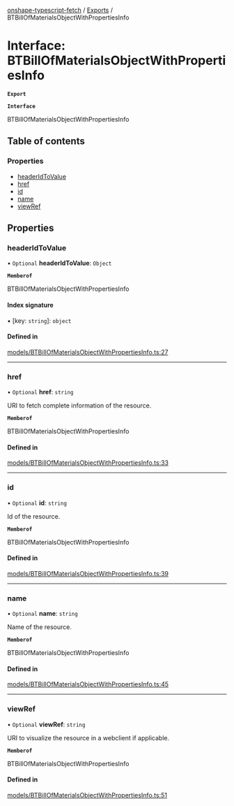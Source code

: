 [onshape-typescript-fetch](../README.md) / [Exports](../modules.md) / BTBillOfMaterialsObjectWithPropertiesInfo

# Interface: BTBillOfMaterialsObjectWithPropertiesInfo

**`Export`**

**`Interface`**

BTBillOfMaterialsObjectWithPropertiesInfo

## Table of contents

### Properties

- [headerIdToValue](BTBillOfMaterialsObjectWithPropertiesInfo.md#headeridtovalue)
- [href](BTBillOfMaterialsObjectWithPropertiesInfo.md#href)
- [id](BTBillOfMaterialsObjectWithPropertiesInfo.md#id)
- [name](BTBillOfMaterialsObjectWithPropertiesInfo.md#name)
- [viewRef](BTBillOfMaterialsObjectWithPropertiesInfo.md#viewref)

## Properties

### headerIdToValue

• `Optional` **headerIdToValue**: `Object`

**`Memberof`**

BTBillOfMaterialsObjectWithPropertiesInfo

#### Index signature

▪ [key: `string`]: `object`

#### Defined in

[models/BTBillOfMaterialsObjectWithPropertiesInfo.ts:27](https://github.com/toebes/onshape-typescript-fetch/blob/3e11ae1/models/BTBillOfMaterialsObjectWithPropertiesInfo.ts#L27)

___

### href

• `Optional` **href**: `string`

URI to fetch complete information of the resource.

**`Memberof`**

BTBillOfMaterialsObjectWithPropertiesInfo

#### Defined in

[models/BTBillOfMaterialsObjectWithPropertiesInfo.ts:33](https://github.com/toebes/onshape-typescript-fetch/blob/3e11ae1/models/BTBillOfMaterialsObjectWithPropertiesInfo.ts#L33)

___

### id

• `Optional` **id**: `string`

Id of the resource.

**`Memberof`**

BTBillOfMaterialsObjectWithPropertiesInfo

#### Defined in

[models/BTBillOfMaterialsObjectWithPropertiesInfo.ts:39](https://github.com/toebes/onshape-typescript-fetch/blob/3e11ae1/models/BTBillOfMaterialsObjectWithPropertiesInfo.ts#L39)

___

### name

• `Optional` **name**: `string`

Name of the resource.

**`Memberof`**

BTBillOfMaterialsObjectWithPropertiesInfo

#### Defined in

[models/BTBillOfMaterialsObjectWithPropertiesInfo.ts:45](https://github.com/toebes/onshape-typescript-fetch/blob/3e11ae1/models/BTBillOfMaterialsObjectWithPropertiesInfo.ts#L45)

___

### viewRef

• `Optional` **viewRef**: `string`

URI to visualize the resource in a webclient if applicable.

**`Memberof`**

BTBillOfMaterialsObjectWithPropertiesInfo

#### Defined in

[models/BTBillOfMaterialsObjectWithPropertiesInfo.ts:51](https://github.com/toebes/onshape-typescript-fetch/blob/3e11ae1/models/BTBillOfMaterialsObjectWithPropertiesInfo.ts#L51)
